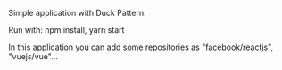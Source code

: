 Simple application with Duck Pattern.

Run with:
npm install, yarn start

In this application you can add some repositories as "facebook/reactjs", "vuejs/vue"...
